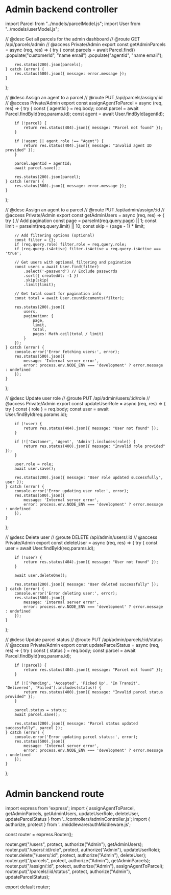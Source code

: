 # Admin backend controller
import Parcel from "../models/parcelModel.js";
import User from "../models/userModel.js";

// @desc    Get all parcels for the admin dashboard
// @route   GET /api/parcels/admin
// @access  Private/Admin
export const getAdminParcels = async (req, res) => {
    try {
        const parcels = await Parcel.find()
            .populate("customerId", "name email")
            .populate("agentId", "name email");

        res.status(200).json(parcels);
    } catch (error) {
        res.status(500).json({ message: error.message });
    }
};

// @desc    Assign an agent to a parcel
// @route   PUT /api/parcels/assign/:id
// @access  Private/Admin
export const assignAgentToParcel = async (req, res) => {
    try {
        const { agentId } = req.body;
        const parcel = await Parcel.findById(req.params.id);
        const agent = await User.findById(agentId);

        if (!parcel) {
            return res.status(404).json({ message: "Parcel not found" });
        }

        if (!agent || agent.role !== "Agent") {
            return res.status(404).json({ message: "Invalid agent ID provided" });
        }

        parcel.agentId = agentId;
        await parcel.save();

        res.status(200).json(parcel);
    } catch (error) {
        res.status(500).json({ message: error.message });
    }
};


// @desc    Assign an agent to a parcel
// @route   PUT /api/admin/assign/:id
// @access  Private/Admin
export const getAdminUsers = async (req, res) => {
    try {
        // Add pagination
        const page = parseInt(req.query.page) || 1;
        const limit = parseInt(req.query.limit) || 10;
        const skip = (page - 1) * limit;

        // Add filtering options (optional)
        const filter = {};
        if (req.query.role) filter.role = req.query.role;
        if (req.query.isActive) filter.isActive = req.query.isActive === 'true';

        // Get users with optional filtering and pagination
        const users = await User.find(filter)
            .select('-password') // Exclude passwords
            .sort({ createdAt: -1 })
            .skip(skip)
            .limit(limit);

        // Get total count for pagination info
        const total = await User.countDocuments(filter);

        res.status(200).json({
            users,
            pagination: {
                page,
                limit,
                total,
                pages: Math.ceil(total / limit)
            }
        });
    } catch (error) {
        console.error('Error fetching users:', error);
        res.status(500).json({
            message: 'Internal server error',
            error: process.env.NODE_ENV === 'development' ? error.message : undefined
        });
    }
};

// @desc    Update user role
// @route   PUT /api/admin/users/:id/role
// @access  Private/Admin
export const updateUserRole = async (req, res) => {
    try {
        const { role } = req.body;
        const user = await User.findById(req.params.id);

        if (!user) {
            return res.status(404).json({ message: "User not found" });
        }

        if (!['Customer', 'Agent', 'Admin'].includes(role)) {
            return res.status(400).json({ message: "Invalid role provided" });
        }

        user.role = role;
        await user.save();

        res.status(200).json({ message: "User role updated successfully", user });
    } catch (error) {
        console.error('Error updating user role:', error);
        res.status(500).json({
            message: 'Internal server error',
            error: process.env.NODE_ENV === 'development' ? error.message : undefined
        });
    }
};

// @desc    Delete user
// @route   DELETE /api/admin/users/:id
// @access  Private/Admin
export const deleteUser = async (req, res) => {
    try {
        const user = await User.findById(req.params.id);

        if (!user) {
            return res.status(404).json({ message: "User not found" });
        }

        await user.deleteOne();

        res.status(200).json({ message: "User deleted successfully" });
    } catch (error) {
        console.error('Error deleting user:', error);
        res.status(500).json({
            message: 'Internal server error',
            error: process.env.NODE_ENV === 'development' ? error.message : undefined
        });
    }
};

// @desc    Update parcel status
// @route   PUT /api/admin/parcels/:id/status
// @access  Private/Admin
export const updateParcelStatus = async (req, res) => {
    try {
        const { status } = req.body;
        const parcel = await Parcel.findById(req.params.id);

        if (!parcel) {
            return res.status(404).json({ message: "Parcel not found" });
        }

        if (!['Pending', 'Accepted', 'Picked Up', 'In Transit', 'Delivered', 'Failed'].includes(status)) {
            return res.status(400).json({ message: "Invalid parcel status provided" });
        }

        parcel.status = status;
        await parcel.save();

        res.status(200).json({ message: "Parcel status updated successfully", parcel });
    } catch (error) {
        console.error('Error updating parcel status:', error);
        res.status(500).json({
            message: 'Internal server error',
            error: process.env.NODE_ENV === 'development' ? error.message : undefined
        });
    }
};


# Admin banckend route
import express from 'express';
import { assignAgentToParcel, getAdminParcels, getAdminUsers, updateUserRole, deleteUser, updateParcelStatus } from '../controllers/adminController.js';
import { authorize, protect } from '../middleware/authMiddleware.js';

const router = express.Router();

router.get("/users", protect, authorize("Admin"), getAdminUsers);
router.put("/users/:id/role", protect, authorize("Admin"), updateUserRole);
router.delete("/users/:id", protect, authorize("Admin"), deleteUser);
router.get("/parcels", protect, authorize("Admin"), getAdminParcels);
router.put("/assign/:id", protect, authorize("Admin"), assignAgentToParcel);
router.put("/parcels/:id/status", protect, authorize("Admin"), updateParcelStatus);

export default router;